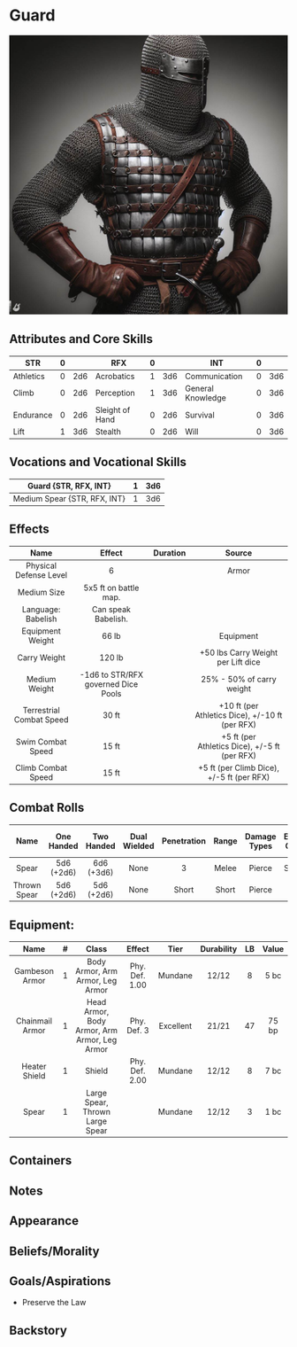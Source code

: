 # Guard

![Art](Guard.jpg)

## Attributes and Core Skills

| STR       | 0 |    | RFX             | 0 |    | INT               | 0 |    |
| --------- | :-: | :-: | --------------- | :-: | :-: | ----------------- | :-: | :-: |
| Athletics | 0 | 2d6 | Acrobatics      | 1 | 3d6 | Communication     | 0 | 3d6 |
| Climb     | 0 | 2d6 | Perception      | 1 | 3d6 | General Knowledge | 0 | 3d6 |
| Endurance | 0 | 2d6 | Sleight of Hand | 0 | 2d6 | Survival          | 0 | 3d6 |
| Lift      | 1 | 3d6 | Stealth         | 0 | 2d6 | Will              | 0 | 3d6 |

## Vocations and Vocational Skills

| Guard {STR, RFX, INT}        | 1 | 3d6 |
| ---------------------------- | :-: | :-: |
| Medium Spear {STR, RFX, INT} | 1 | 3d6 |

## Effects

|          Name          |             Effect             | Duration |                                                       Source                                                       |
| :---------------------: | :-----------------------------: | :------: | :-----------------------------------------------------------------------------------------------------------------: |
| Physical Defense Level |                6                |          |                                                        Armor                                                        |
|       Medium Size       |      5x5 ft on battle map.      |          |                                                                                                                    |
|   Language: Babelish   |       Can speak Babelish.       |          |                                                                                                                    |
|    Equipment Weight    |              66 lb              |          |                                                      Equipment                                                      |
|  Carry Weight  |             120 lb             |          | +50 lbs Carry Weight per Lift dice |
|      Medium Weight      | -1d6 to STR/RFX governed Dice Pools |          |                                              25% - 50% of carry weight                                              |
| Terrestrial Combat Speed |              30 ft              |          |                              +10 ft (per Athletics Dice), +/-10 ft (per RFX)                              |
|   Swim Combat Speed   |              15 ft              |          |                              +5 ft (per Athletics Dice), +/-5 ft (per RFX)                              |
|  Climb Combat Speed  |              15 ft              |          |                                +5 ft (per Climb Dice), +/-5 ft (per RFX)                                |

## Combat Rolls

|     Name     | One<br />Handed | Two<br />Handed | Dual<br />Wielded | Penetration | Range | Damage<br />Types | Engageable<br />Opponents | Area Of<br />Effect | Resource<br />Class |
| :----------: | :-------------: | :-------------: | :---------------: | :---------: | :---: | :---------------: | :-----------------------: | :-----------------: | :-----------------: |
|    Spear    | 5d6<br />(+2d6) | 6d6<br />(+3d6) |       None       |      3      | Melee |      Pierce      |        Spear Rapid        |        None        |        None        |
| Thrown Spear | 5d6<br />(+2d6) | 5d6<br />(+2d6) |       None       |    Short    | Short |      Pierce      |         Standard         |        None        |        None        |

## Equipment:

|      Name      | # |                    Class                    |     Effect     |   Tier   | Durability | LB | Value |
| :-------------: | :-: | :------------------------------------------: | :------------: | :-------: | :--------: | :-: | :---: |
| Gambeson Armor | 1 |       Body Armor, Arm Armor, Leg Armor       | Phy. Def. 1.00 |  Mundane  |   12/12   | 8 | 5 bc |
| Chainmail Armor | 1 | Head Armor, Body Armor, Arm Armor, Leg Armor |  Phy. Def. 3  | Excellent |   21/21   | 47 | 75 bp |
|  Heater Shield  | 1 |                    Shield                    |  Phy. Def. 2.00  |  Mundane  |   12/12   | 8 | 7 bc |
|      Spear      | 1 |             Large Spear, Thrown Large Spear             |                |  Mundane  |   12/12   | 3 | 1 bc |

## Containers

## Notes

## Appearance

## Beliefs/Morality

## Goals/Aspirations

- Preserve the Law

## Backstory
